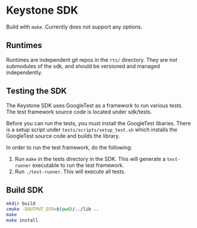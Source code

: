 # Keystone SDK

Build with `make`. Currently does not support any options.

## Runtimes

Runtimes are independent git repos in the ``rts/`` directory. They are
_not_ submodules of the sdk, and should be versioned and managed
independently.

## Testing the SDK 

The Keystone SDK uses GoogleTest as a framework to run various tests. The test framework source code is located under sdk/tests. 

Before you can run the tests, you must install the GoogleTest libaries. There is a setup script under `tests/scripts/setup_test.sh` which installs the GoogleTest source code and builds the library. 

In order to run the test framework, do the following:
1) Run `make` in the tests directory in the SDK. This will generate a `test-runner` executable to run the test framework.
2) Run `./test-runner`. This will execute all tests. 

## Build SDK

```bash
mkdir build
cmake -DOUTPUT_DIR=$(pwd)/../lib ..
make
make install
```

